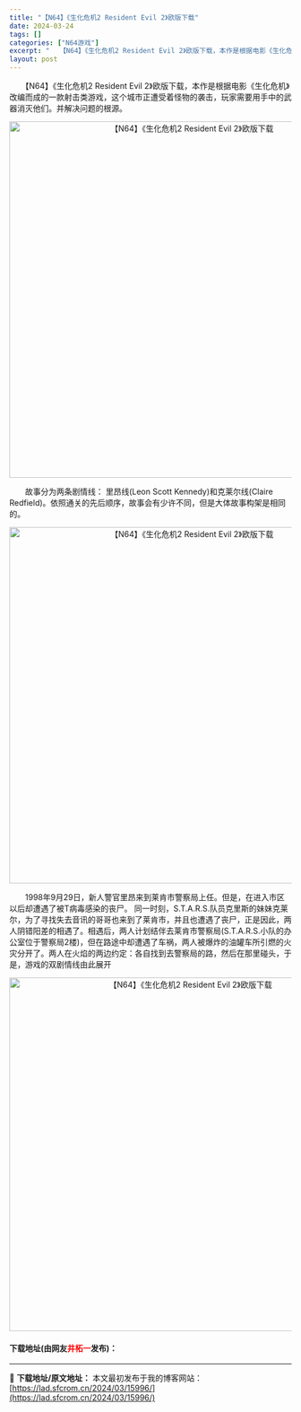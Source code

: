 ```yaml
---
title: "【N64】《生化危机2 Resident Evil 2》欧版下载"
date: 2024-03-24
tags: []
categories: ["N64游戏"]
excerpt: "　　【N64】《生化危机2 Resident Evil 2》欧版下载，本作是根据电影《生化危机》改编而成的一款射击类游戏，这个城市正遭受着怪物的袭击，玩家需要用手中的武器消灭他们。并解决问题的根源。 　　故事分为两条剧情线： 里昂线(Leon Scott Kennedy)和克莱尔线(Claire R&hellip;"
layout: post
---
```


 <p>　　【N64】《生化危机2 Resident Evil 2》欧版下载，本作是根据电影《生化危机》改编而成的一款射击类游戏，这个城市正遭受着怪物的袭击，玩家需要用手中的武器消灭他们。并解决问题的根源。</p> <p align="center"><img align="" border="0" src="https://lad.sfcrom.cn/wp-content/uploads/2024/03/20240324_6600428635b23.png" width="636" alt="【N64】《生化危机2 Resident Evil 2》欧版下载" /></p> <p>　　故事分为两条剧情线： 里昂线(Leon Scott Kennedy)和克莱尔线(Claire Redfield)。依照通关的先后顺序，故事会有少许不同，但是大体故事构架是相同的。</p> <p align="center"><img align="" border="0" src="https://lad.sfcrom.cn/wp-content/uploads/2024/03/20240324_660042881b325.png" width="636" alt="【N64】《生化危机2 Resident Evil 2》欧版下载" /></p> <p>　　1998年9月29日，新人警官里昂来到莱肯市警察局上任。但是，在进入市区以后却遭遇了被T病毒感染的丧尸。 同一时刻，S.T.A.R.S.队员克里斯的妹妹克莱尔，为了寻找失去音讯的哥哥也来到了莱肯市，并且也遭遇了丧尸，正是因此，两人阴错阳差的相遇了。相遇后，两人计划结伴去莱肯市警察局(S.T.A.R.S.小队的办公室位于警察局2楼)，但在路途中却遭遇了车祸，两人被爆炸的油罐车所引燃的火灾分开了。两人在火焰的两边约定：各自找到去警察局的路，然后在那里碰头，于是，游戏的双剧情线由此展开</p> <p align="center"><img align="" border="0" src="https://lad.sfcrom.cn/wp-content/uploads/2024/03/20240324_6600428a1f0a8.png" width="631" alt="【N64】《生化危机2 Resident Evil 2》欧版下载" /></p> <p><h4>下载地址(由网友<font color="red">井柘一</font>发布)：</h4></p> 

---
📖 **下载地址/原文地址：** 本文最初发布于我的博客网站：[https://lad.sfcrom.cn/2024/03/15996/](https://lad.sfcrom.cn/2024/03/15996/)
